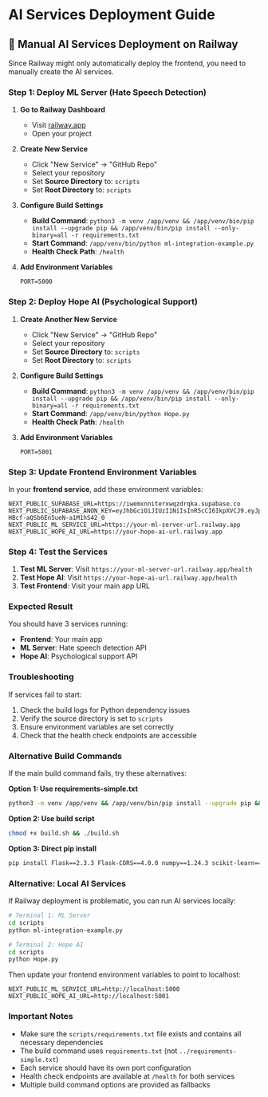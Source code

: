 # AI Services Deployment Guide

## 🚀 **Manual AI Services Deployment on Railway**

Since Railway might only automatically deploy the frontend, you need to manually create the AI services.

### **Step 1: Deploy ML Server (Hate Speech Detection)**

1. **Go to Railway Dashboard**
   - Visit [railway.app](https://railway.app)
   - Open your project

2. **Create New Service**
   - Click "New Service" → "GitHub Repo"
   - Select your repository
   - Set **Source Directory** to: `scripts`
   - Set **Root Directory** to: `scripts`

3. **Configure Build Settings**
   - **Build Command**: `python3 -m venv /app/venv && /app/venv/bin/pip install --upgrade pip && /app/venv/bin/pip install --only-binary=all -r requirements.txt`
   - **Start Command**: `/app/venv/bin/python ml-integration-example.py`
   - **Health Check Path**: `/health`

4. **Add Environment Variables**
   ```env
   PORT=5000
   ```

### **Step 2: Deploy Hope AI (Psychological Support)**

1. **Create Another New Service**
   - Click "New Service" → "GitHub Repo"
   - Select your repository
   - Set **Source Directory** to: `scripts`
   - Set **Root Directory** to: `scripts`

2. **Configure Build Settings**
   - **Build Command**: `python3 -m venv /app/venv && /app/venv/bin/pip install --upgrade pip && /app/venv/bin/pip install --only-binary=all -r requirements.txt`
   - **Start Command**: `/app/venv/bin/python Hope.py`
   - **Health Check Path**: `/health`

3. **Add Environment Variables**
   ```env
   PORT=5001
   ```

### **Step 3: Update Frontend Environment Variables**

In your **frontend service**, add these environment variables:

```env
NEXT_PUBLIC_SUPABASE_URL=https://iwemxnniterxwqzdrqka.supabase.co
NEXT_PUBLIC_SUPABASE_ANON_KEY=eyJhbGciOiJIUzI1NiIsInR5cCI6IkpXVCJ9.eyJpc3MiOiJzdXBhYmFzZSIsInJlZiI6Iml3ZW14bm5pdGVyeHdxemRycWthIiwicm9sZSI6ImFub24iLCJpYXQiOjE3NTI0NzgwMDAsImV4cCI6MjA2ODA1NDAwMH0.xa50m2oeq7efKQH-HBcf-aQSb6En5ueN-a1M1hS42_0
NEXT_PUBLIC_ML_SERVICE_URL=https://your-ml-server-url.railway.app
NEXT_PUBLIC_HOPE_AI_URL=https://your-hope-ai-url.railway.app
```

### **Step 4: Test the Services**

1. **Test ML Server**: Visit `https://your-ml-server-url.railway.app/health`
2. **Test Hope AI**: Visit `https://your-hope-ai-url.railway.app/health`
3. **Test Frontend**: Visit your main app URL

### **Expected Result**

You should have 3 services running:
- **Frontend**: Your main app
- **ML Server**: Hate speech detection API
- **Hope AI**: Psychological support API

### **Troubleshooting**

If services fail to start:
1. Check the build logs for Python dependency issues
2. Verify the source directory is set to `scripts`
3. Ensure environment variables are set correctly
4. Check that the health check endpoints are accessible

### **Alternative Build Commands**

If the main build command fails, try these alternatives:

**Option 1: Use requirements-simple.txt**
```bash
python3 -m venv /app/venv && /app/venv/bin/pip install --upgrade pip && /app/venv/bin/pip install --only-binary=all -r requirements-simple.txt
```

**Option 2: Use build script**
```bash
chmod +x build.sh && ./build.sh
```

**Option 3: Direct pip install**
```bash
pip install Flask==2.3.3 Flask-CORS==4.0.0 numpy==1.24.3 scikit-learn==1.3.0 pandas==2.0.3 scipy==1.11.1 joblib==1.3.2
```

### **Alternative: Local AI Services**

If Railway deployment is problematic, you can run AI services locally:

```bash
# Terminal 1: ML Server
cd scripts
python ml-integration-example.py

# Terminal 2: Hope AI
cd scripts
python Hope.py
```

Then update your frontend environment variables to point to localhost:
```env
NEXT_PUBLIC_ML_SERVICE_URL=http://localhost:5000
NEXT_PUBLIC_HOPE_AI_URL=http://localhost:5001
```

### **Important Notes**

- Make sure the `scripts/requirements.txt` file exists and contains all necessary dependencies
- The build command uses `requirements.txt` (not `../requirements-simple.txt`)
- Each service should have its own port configuration
- Health check endpoints are available at `/health` for both services
- Multiple build command options are provided as fallbacks 
